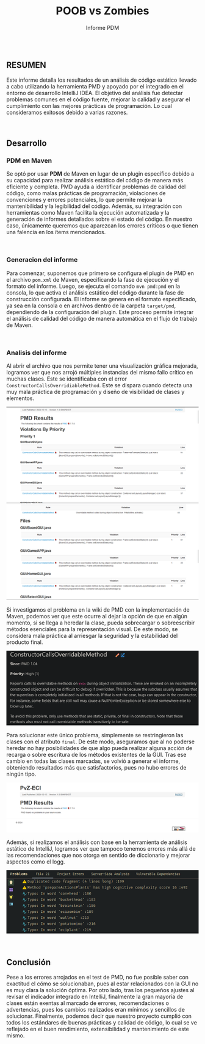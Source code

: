 <a id="informe-top"></a>
<br>
<div align="center">

<h1 align="center">POOB vs Zombies</h1>

  <p align="center">
    Informe PDM
    <br />
  </p>
</div>


</br>
</br>



## RESUMEN
Este informe detalla los resultados de un análisis de código estático llevado a cabo utilizando la herramienta PMD y apoyado por el integrado en el 
entorno de desarrollo IntelliJ IDEA. El objetivo del análisis fue detectar problemas comunes en el código fuente, mejorar la calidad y 
asegurar el cumplimiento con las mejores prácticas de programación. Lo cual consideramos exitosos debido a varias razones.

<br>

## Desarrollo
### PDM en Maven
Se optó por usar **PDM** de Maven en lugar de un plugin específico debido a su capacidad para realizar análisis estático del 
código de manera más eficiente y completa. PMD ayuda a identificar problemas de calidad del código, como malas prácticas de programación, 
violaciones de convenciones y errores potenciales, lo que permite mejorar la mantenibilidad y la legibilidad del código. Además, 
su integración con herramientas como Maven facilita la ejecución automatizada y la generación de informes detallados sobre el estado del código.
En nuestro caso, únicamente queremos que aparezcan los errores críticos o que tienen una falencia en los ítems mencionados.

<br>

### Generacion del informe
Para comenzar, suponemos que primero se configura el plugin de PMD en el archivo `pom.xml` de Maven, especificando la fase de ejecución 
y el formato del informe. Luego, se ejecuta el comando `mvn pmd:pmd` en la consola, lo que activa el análisis estático del código 
durante la fase de construcción configurada. El informe se genera en el formato especificado, ya sea en la consola o en 
archivos dentro de la carpeta `target/pmd`, dependiendo de la configuración del plugin. Este proceso permite integrar el 
análisis de calidad del código de manera automática en el flujo de trabajo de Maven.

<br>

### Analisis del informe
Al abrir el archivo que nos permite tener una visualización gráfica mejorada, logramos ver que nos arrojó múltiples instancias del mismo fallo crítico  en muchas clases. Este se identificaba con el error `ConstructorCallsOverridiableMethod`. Este  se dispara cuando detecta una muy mala práctica de programación y diseño de visibilidad de clases y elementos.

![Codigo malo](/documents/Screenshots/pmd1.png)
![Codigo malo](/documents/Screenshots/pmd2.png)

Si investigamos el problema en la wiki de PMD con la implementación de Maven, podemos ver que este ocurre al dejar la opción de que en algún momento, si se llega a heredar la clase, pueda sobrecargar o sobreescribir métodos esenciales para la representación visual. De este modo,  se considera mala práctica al arriesgar la seguridad y la estabilidad del producto final.

![Codigo malo](/documents/Screenshots/pmd3.png)

Para solucionar este único problema, simplemente se restringieron las clases con el atributo `final`. De este modo, aseguramos que al no poderse heredar no hay posibilidades de que algo pueda realizar alguna acción de recarga o sobre escritura de los métodos existentes de la GUI. Tras ese cambio en todas las clases marcadas, se volvió a generar el informe, obteniendo resultados más que satisfactorios, pues no hubo errores de ningún tipo.

![Codigo malo](/documents/Screenshots/pmd4.png)


Además, si realizamos el análisis con base en la herramienta de análisis estático de IntelliJ, logramos ver que tampoco tenemos errores más allá de las recomendaciones que nos otorga en sentido de diccionario y mejorar aspectos como el logg.

![Codigo malo](/documents/Screenshots/pmd5.png)



<br>

## Conclusión
Pese a los errores arrojados en el test de PMD, no fue posible saber con exactitud el cómo se solucionaban, pues al estar relacionados con la GUI 
no es muy clara la solución óptima. Por otro lado, tras los pequeños ajustes al revisar el indicador integrado en IntelliJ, finalmente la gran 
mayoría de clases están exentas al marcado de errores, recomendaciones o advertencias, pues los cambios realizados eran mínimos y sencillos de 
solucionar. Finalmente, podemos decir que nuestro proyecto cumplió con todos los estándares de buenas prácticas y calidad de código, lo cual se 
ve reflejado en el buen rendimiento, extensibilidad y mantenimiento de este mismo.
